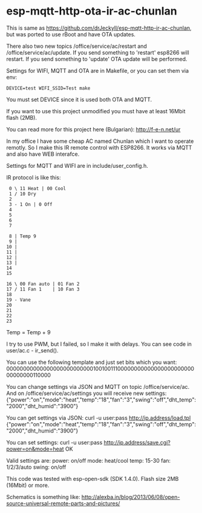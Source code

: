 # esp-mqtt-http-ota-ir-ac-chunlan

This is same as https://github.com/drJeckyll/esp-mqtt-http-ir-ac-chunlan, but was ported to use rBoot and have OTA updates.

There also two new topics /office/service/ac/restart and /office/service/ac/update. If you send something to 'restart' esp8266 will restart. If you send something to 'update' OTA update will be performed.

Settings for WIFI, MQTT and OTA are in Makefile, or you can set them via env:

```DEVICE=test WIFI_SSID=Test make```

You must set DEVICE since it is used both OTA and MQTT.

If you want to use this project unmodified you must have at least 16Mbit flash (2MB).


You can read more for this project here (Bulgarian): http://f-e-n.net/ur

In my office I have some cheap AC named Chunlan which I want to operate remotly. So I make this IR remote control with ESP8266. It works via MQTT and also have WEB interafce.

Settings for MQTT and WIFI are in include/user_config.h.

IR protocol is like this:
```
 0 \ 11 Heat | 00 Cool
 1 / 10 Dry
 2
 3 - 1 On | 0 Off
 4
 5
 6
 7

 8 | Temp 9
 9 |
10 |
11 |
12 |
13 |
14
15

16 \ 00 Fan auto | 01 Fan 2
17 / 11 Fan 1    | 10 Fan 3
18
19 - Vane
20
21
22
23
```

Temp = Temp + 9

I try to use PWM, but I failed, so I make it with delays. You can see code in user/ac.c - ir_send().

You can use the following template and just set bits which you want:
000000000000000000000000001001001110000000000000000000000000000000110000

You can change settings via JSON and MQTT on topic /office/service/ac. And on /office/service/ac/settings you will receive new settings:
{"power":"on","mode":"heat","temp":"18","fan":"3","swing":"off","dht_temp":"2000","dht_humid":"3900"}

You can get settings via JSON:
curl -u user:pass http://ip.address/load.tpl
{"power":"on","mode":"heat","temp":"18","fan":"3","swing":"off","dht_temp":"2000","dht_humid":"3900"}

You can set settings:
curl -u user:pass http://ip.address/save.cgi?power=on&mode=heat
OK

Valid settings are:
power: on/off
mode: heat/cool
temp: 15-30
fan: 1/2/3/auto
swing: on/off

This code was tested with esp-open-sdk (SDK 1.4.0). Flash size 2MB (16Mbit) or more.

Schematics is something like: http://alexba.in/blog/2013/06/08/open-source-universal-remote-parts-and-pictures/
